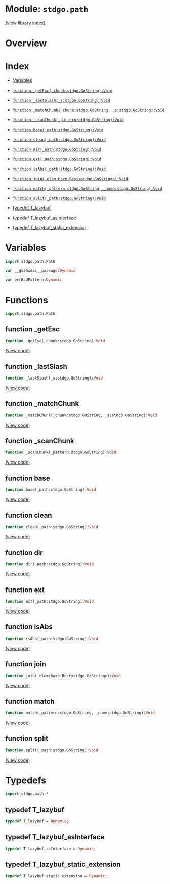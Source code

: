 # Module: `stdgo.path`

[(view library index)](../stdgo.md)


# Overview


# Index


- [Variables](<#variables>)

- [`function _getEsc(_chunk:stdgo.GoString):Void`](<#function-_getesc>)

- [`function _lastSlash(_s:stdgo.GoString):Void`](<#function-_lastslash>)

- [`function _matchChunk(_chunk:stdgo.GoString, _s:stdgo.GoString):Void`](<#function-_matchchunk>)

- [`function _scanChunk(_pattern:stdgo.GoString):Void`](<#function-_scanchunk>)

- [`function base(_path:stdgo.GoString):Void`](<#function-base>)

- [`function clean(_path:stdgo.GoString):Void`](<#function-clean>)

- [`function dir(_path:stdgo.GoString):Void`](<#function-dir>)

- [`function ext(_path:stdgo.GoString):Void`](<#function-ext>)

- [`function isAbs(_path:stdgo.GoString):Void`](<#function-isabs>)

- [`function join(_elem:haxe.Rest<stdgo.GoString>):Void`](<#function-join>)

- [`function match(_pattern:stdgo.GoString, _name:stdgo.GoString):Void`](<#function-match>)

- [`function split(_path:stdgo.GoString):Void`](<#function-split>)

- [typedef T\_lazybuf](<#typedef-t_lazybuf>)

- [typedef T\_lazybuf\_asInterface](<#typedef-t_lazybuf_asinterface>)

- [typedef T\_lazybuf\_static\_extension](<#typedef-t_lazybuf_static_extension>)

# Variables


```haxe
import stdgo.path.Path
```


```haxe
var __go2hxdoc__package:Dynamic
```


```haxe
var errBadPattern:Dynamic
```


# Functions


```haxe
import stdgo.path.Path
```


## function \_getEsc


```haxe
function _getEsc(_chunk:stdgo.GoString):Void
```


[\(view code\)](<./Path.hx#L8>)


## function \_lastSlash


```haxe
function _lastSlash(_s:stdgo.GoString):Void
```


[\(view code\)](<./Path.hx#L10>)


## function \_matchChunk


```haxe
function _matchChunk(_chunk:stdgo.GoString, _s:stdgo.GoString):Void
```


[\(view code\)](<./Path.hx#L7>)


## function \_scanChunk


```haxe
function _scanChunk(_pattern:stdgo.GoString):Void
```


[\(view code\)](<./Path.hx#L6>)


## function base


```haxe
function base(_path:stdgo.GoString):Void
```


[\(view code\)](<./Path.hx#L14>)


## function clean


```haxe
function clean(_path:stdgo.GoString):Void
```


[\(view code\)](<./Path.hx#L9>)


## function dir


```haxe
function dir(_path:stdgo.GoString):Void
```


[\(view code\)](<./Path.hx#L16>)


## function ext


```haxe
function ext(_path:stdgo.GoString):Void
```


[\(view code\)](<./Path.hx#L13>)


## function isAbs


```haxe
function isAbs(_path:stdgo.GoString):Void
```


[\(view code\)](<./Path.hx#L15>)


## function join


```haxe
function join(_elem:haxe.Rest<stdgo.GoString>):Void
```


[\(view code\)](<./Path.hx#L12>)


## function match


```haxe
function match(_pattern:stdgo.GoString, _name:stdgo.GoString):Void
```


[\(view code\)](<./Path.hx#L5>)


## function split


```haxe
function split(_path:stdgo.GoString):Void
```


[\(view code\)](<./Path.hx#L11>)


# Typedefs


```haxe
import stdgo.path.*
```


## typedef T\_lazybuf


```haxe
typedef T_lazybuf = Dynamic;
```


## typedef T\_lazybuf\_asInterface


```haxe
typedef T_lazybuf_asInterface = Dynamic;
```


## typedef T\_lazybuf\_static\_extension


```haxe
typedef T_lazybuf_static_extension = Dynamic;
```


